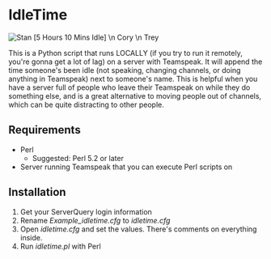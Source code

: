 # IdleTime
![Stan \[5 Hours 10 Mins Idle\] \n Cory \n Trey](http://i.imgur.com/qgLOGLD.png)

This is a Python script that runs LOCALLY (if you try to run it remotely, you're gonna get a lot of lag) on a server with Teamspeak. It will append the time someone's been idle (not speaking, changing channels, or doing anything in Teamspeak) next to someone's name. This is helpful when you have a server full of people who leave their Teamspeak on while they do something else, and is a great alternative to moving people out of channels, which can be quite distracting to other people.

## Requirements

* Perl
	* Suggested: Perl 5.2 or later
* Server running Teamspeak that you can execute Perl scripts on


## Installation

1. Get your ServerQuery login information
2. Rename *Example_idletime.cfg* to *idletime.cfg*
3. Open *idletime.cfg* and set the values. There's comments on everything inside.
4. Run *idletime.pl* with Perl